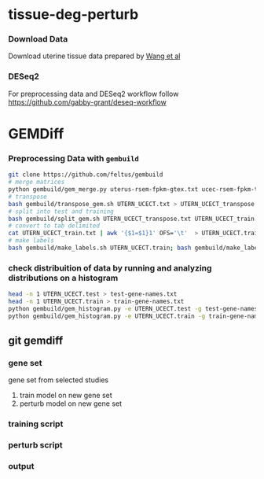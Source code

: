 # tissue-deg-perturb
### Download Data
Download uterine tissue data prepared by [Wang et al](https://figshare.com/articles/dataset/Data_record_1/5330539)

### DESeq2
For preprocessing data and DESeq2 workflow follow https://github.com/gabby-grant/deseq-workflow

# GEMDiff 
### Preprocessing Data with `gembuild` 
```bash
git clone https://github.com/feltus/gembuild
# merge matrices
python gembuild/gem_merge.py uterus-rsem-fpkm-gtex.txt ucec-rsem-fpkm-tcga-t.txt UTERN_UCECT.txt
# transpose
bash gembuild/transpose_gem.sh UTERN_UCECT.txt > UTERN_UCECT_transpose.txt
# split into test and training
bash gembuild/split_gem.sh UTERN_UCECT_transpose.txt UTERN_UCECT_train.txt UTERN_UCECT_test.txt
# convert to tab delimited
cat UTERN_UCECT_train.txt | awk '{$1=$1}1' OFS='\t'  > UTERN_UCECT.train; cat UTERN_UCECT_test.txt | awk '{$1=$1}1' OFS='\t'  > UTERN_UCECT.test
# make labels
bash gembuild/make_labels.sh UTERN_UCECT.train; bash gembuild/make_labels.sh UTERN_UCECT.test
```
### check distribuition of data by running and analyzing distributions on a histogram
```bash
head -n 1 UTERN_UCECT.test > test-gene-names.txt
head -n 1 UTERN_UCECT.train > train-gene-names.txt
python gembuild/gem_histogram.py -e UTERN_UCECT.test -g test-gene-names.txt -o test-output-histogram.png
python gembuild/gem_histogram.py -e UTERN_UCECT.train -g train-gene-names.txt -o train-output-histogram.png
```
## git gemdiff
 
### gene set
gene set from selected studies 
1. train model on new gene set
2. perturb model on new gene set
### training script
### perturb script 
### output
